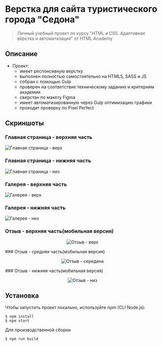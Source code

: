 # Верстка для сайта туристического города "Седона"

> Личный учебный проект по курсу "HTML и CSS. Адаптивная вёрстка и автоматизация" от HTML Academy

## Описание

- Проект:
  - имеет респонсивную верстку
  - выполнен полностью самостоятельно на HTML5, SASS и JS
  - собран с помощью Gulp
  - проверен на соответствие техническому заданию и критериям академии
  - сверстан по макету Figma
  - имеет автоматизированную через Gulp оптимизацию графики
  - проходит проверку по Pixel Perfect

## Скриншоты

### Главная страница - верхняя часть

<img src="./source/img/screenshots/main-top.jpg" alt="Главная страница - верх">

### Главная страница - нижняя часть

<img src="./source/img/screenshots/main-bottom.jpg" alt="Главная страница - низ">

### Галерея - верхняя часть

<img src="./source/img/screenshots/gallery-top.jpg" alt="Галерея - верх">

### Галерея - нижняя часть

<img src="./source/img/screenshots/gallery-bottom.jpg" alt="Галерея - низ">

### Отзыв - верхняя часть(мобильная версия)

<p align="center">
  <img src="./source/img/screenshots/form-top.jpg" alt="Отзыв - верх">
</p>
### Отзыв - средняя часть(мобильная версия)

<p align="center">
  <img src="./source/img/screenshots/form-middle.jpg" alt="Отзыв - середина">
</p>
### Отзыв - нижняя часть(мобильная версия)

<p align="center">
  <img src="./source/img/screenshots/form-bottom.jpg" alt="Отзыв - низ">
</p>

## Установка

Чтобы запустить проект локально, используйте npm (CLI Node.js):

```
$ npm install
$ npm start
```

Для производственной сборки

```
$ npm run build
```
